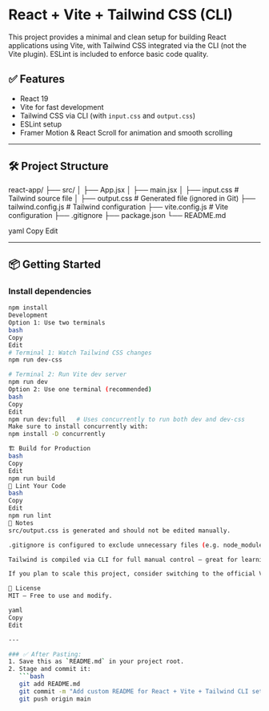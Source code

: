 # React + Vite + Tailwind CSS (CLI)

This project provides a minimal and clean setup for building React applications using Vite, with Tailwind CSS integrated via the CLI (not the Vite plugin). ESLint is included to enforce basic code quality.

## ✅ Features

- React 19
- Vite for fast development
- Tailwind CSS via CLI (with `input.css` and `output.css`)
- ESLint setup
- Framer Motion & React Scroll for animation and smooth scrolling

---

## 🛠 Project Structure

react-app/
├── src/
│ ├── App.jsx
│ ├── main.jsx
│ ├── input.css # Tailwind source file
│ ├── output.css # Generated file (ignored in Git)
├── tailwind.config.js # Tailwind configuration
├── vite.config.js # Vite configuration
├── .gitignore
├── package.json
└── README.md

yaml
Copy
Edit

---

## 📦 Getting Started

### Install dependencies

```bash
npm install
Development
Option 1: Use two terminals
bash
Copy
Edit
# Terminal 1: Watch Tailwind CSS changes
npm run dev-css

# Terminal 2: Run Vite dev server
npm run dev
Option 2: Use one terminal (recommended)
bash
Copy
Edit
npm run dev:full   # Uses concurrently to run both dev and dev-css
Make sure to install concurrently with:
npm install -D concurrently

🏗 Build for Production
bash
Copy
Edit
npm run build
🧹 Lint Your Code
bash
Copy
Edit
npm run lint
📌 Notes
src/output.css is generated and should not be edited manually.

.gitignore is configured to exclude unnecessary files (e.g. node_modules, dist, output.css).

Tailwind is compiled via CLI for full manual control — great for learning or debugging.

If you plan to scale this project, consider switching to the official Vite plugin and TypeScript.

📄 License
MIT — Free to use and modify.

yaml
Copy
Edit

---

### ✅ After Pasting:
1. Save this as `README.md` in your project root.
2. Stage and commit it:
   ```bash
   git add README.md
   git commit -m "Add custom README for React + Vite + Tailwind CLI setup"
   git push origin main
